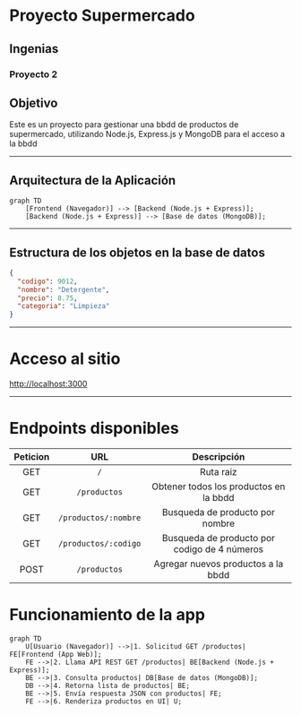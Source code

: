 # Proyecto Supermercado 

## Ingenias

### Proyecto 2

## Objetivo

Este es un proyecto para gestionar una bbdd de productos de supermercado, utilizando Node.js, Express.js y MongoDB para el acceso a la bbdd

---

## Arquitectura de la Aplicación

```mermaid
graph TD
    [Frontend (Navegador)] --> [Backend (Node.js + Express)];
    [Backend (Node.js + Express)] --> [Base de datos (MongoDB)];
```

---

## Estructura de los objetos en la base de datos

```json
{
  "codigo": 9012,
  "nombre": "Detergente",
  "precio": 8.75,
  "categoria": "Limpieza"
}
```

---

# Acceso al sitio

[http://localhost:3000](http://localhost:3000)

---

# Endpoints disponibles

| Peticion | URL | Descripción |
|:--------:|:---:|:-----------:|
| GET | `/` | Ruta raiz |
| GET |  `/productos` | Obtener todos los productos en la bbdd |
| GET | `/productos/:nombre` | Busqueda de producto por nombre |
| GET | `/productos/:codigo` | Busqueda de producto por codigo de 4 números |
| POST | `/productos` | Agregar nuevos productos a la bbdd|

# Funcionamiento de la app

```mermaid
graph TD
    U[Usuario (Navegador)] -->|1. Solicitud GET /productos| FE[Frontend (App Web)];
    FE -->|2. Llama API REST GET /productos| BE[Backend (Node.js + Express)];
    BE -->|3. Consulta productos| DB[Base de datos (MongoDB)];
    DB -->|4. Retorna lista de productos| BE;
    BE -->|5. Envía respuesta JSON con productos| FE;
    FE -->|6. Renderiza productos en UI| U;

```